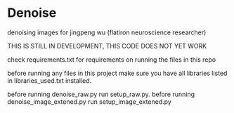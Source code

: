 # Denoise
denoising images for jingpeng wu (flatiron neuroscience researcher)

THIS IS STILL IN DEVELOPMENT, THIS CODE DOES NOT YET WORK

check requirements.txt for requirements on running the files in this repo

before running any files in this project make sure you have all libraries listed in libraries_used.txt installed.

before running denoise_raw.py run setup_raw.py. before running denoise_image_extened.py run setup_image_extened.py
